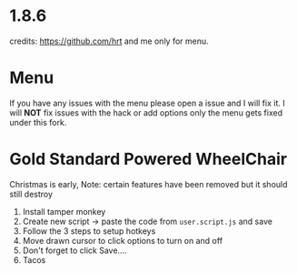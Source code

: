 # 1.8.6

credits: https://github.com/hrt and me only for menu.

# Menu
If you have any issues with the menu please open a issue and I will fix it. I will **NOT** fix issues with the hack or add options only the menu gets fixed under this fork.


# Gold Standard Powered WheelChair
Christmas is early,
Note: certain features have been removed but it should still destroy

1. Install tamper monkey
2. Create new script -> paste the code from `user.script.js` and save
3. Follow the 3 steps to setup hotkeys
4. Move drawn cursor to click options to turn on and off
5. Don't forget to click Save....
6. Tacos
